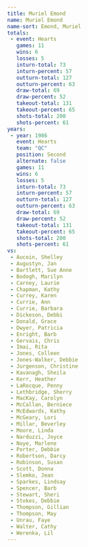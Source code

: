 ```yaml
---
title: Muriel Emond
name: Muriel Emond
name-sort: Emond, Muriel
totals:
 - event: Hearts
   games: 11
   wins: 6
   losses: 5
   inturn-total: 73
   inturn-percent: 57
   outturn-total: 127
   outturn-percent: 63
   draw-total: 69
   draw-percent: 52
   takeout-total: 131
   takeout-percent: 65
   shots-total: 200
   shots-percent: 61
years:
 - year: 1986
   event: Hearts
   team: "QC"
   position: Second
   alternate: false
   games: 11
   wins: 6
   losses: 5
   inturn-total: 73
   inturn-percent: 57
   outturn-total: 127
   outturn-percent: 63
   draw-total: 69
   draw-percent: 52
   takeout-total: 131
   takeout-percent: 65
   shots-total: 200
   shots-percent: 61
vs:
 - Aucoin, Shelley
 - Augustyn, Jan
 - Bartlett, Sue Anne
 - Bodogh, Marilyn
 - Carney, Laurie
 - Chapman, Kathy
 - Currey, Karen
 - Currie, Ann
 - Currie, Barbara
 - Dickeson, Debbi
 - Donald, Grace
 - Dwyer, Patricia
 - Enright, Barb
 - Gervais, Chris
 - Imai, Rita
 - Jones, Colleen
 - Jones-Walker, Debbie
 - Jurgenson, Christine
 - Kavanagh, Sheila
 - Kerr, Heather
 - LaRocque, Penny
 - Lethbridge, Sherry
 - MacKay, Carolyn
 - McCallan, Berniece
 - McEdwards, Kathy
 - McGeary, Lori
 - Millar, Beverley
 - Moore, Linda
 - Narduzzi, Joyce
 - Noye, Marlene
 - Porter, Debbie
 - Robertson, Darcy
 - Robinson, Susan
 - Scott, Donna
 - Slemko, Jean
 - Sparkes, Lindsay
 - Spencer, Barb
 - Stewart, Sheri
 - Stokes, Debbie
 - Thompson, Gillian
 - Thompson, May
 - Unrau, Faye
 - Walter, Cathy
 - Werenka, Lil
---
```

